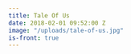 ```yaml
---
title: Tale Of Us
date: 2018-02-01 09:52:00 Z
image: "/uploads/tale-of-us.jpg"
is-front: true
---
```


